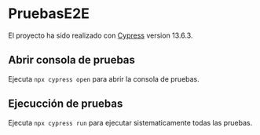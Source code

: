 # PruebasE2E

El proyecto ha sido realizado con [Cypress](https://www.cypress.io) version 13.6.3.

## Abrir consola de pruebas

Ejecuta `npx cypress open` para abrir la consola de pruebas.

## Ejecucción de pruebas

Ejecuta `npx cypress run` para ejecutar sistematicamente todas las pruebas.


